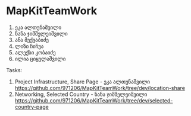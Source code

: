 # MapKitTeamWork

1. ეკა ალთუნაშვილი
2. ნანა ჯიმშელეიშვილი
3. ანა მექვაბიძე
4. ლიზი ჩიჩუა
5. ალექსი კობაიძე
6. ილია ციყელაშვილი

Tasks: 

1. Project Infrastructure, Share Page - ეკა ალთუნაშვილი  https://github.com/971206/MapKitTeamWork/tree/dev/location-share
2. Networking, Selected Country - ნანა ჯიმშელეიშვილი  https://github.com/971206/MapKitTeamWork/tree/dev/selected-country-page

